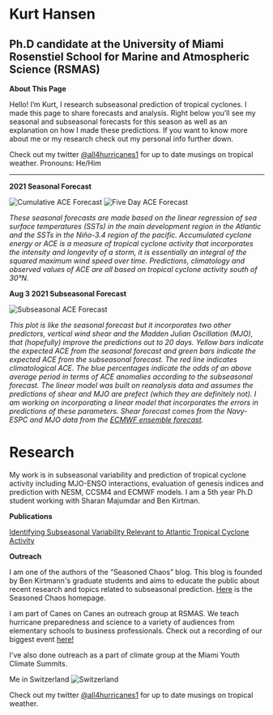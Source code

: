 # Kurt Hansen
## Ph.D candidate at the University of Miami Rosenstiel School for Marine and Atmospheric Science (RSMAS)


**About This Page**

Hello! I’m Kurt, I research subseasonal prediction of tropical cyclones. I made this page to share forecasts and analysis. Right below you’ll see my seasonal and subseasonal forecasts for this season as well as an explanation on how I made these predictions. If you want to know more about me or my research check out my personal info further down.

Check out my twitter [@all4hurricanes1](https://twitter.com/all4hurricanes1) for up to date musings on tropical weather.
Pronouns: He/Him

___

**2021 Seasonal Forecast**

![Cumulative ACE Forecast](https://user-images.githubusercontent.com/37673640/130290543-568ada79-8fba-4c2f-8d4c-dd1438204727.png)
![Five Day ACE Forecast](https://user-images.githubusercontent.com/37673640/130290678-0e1d429d-a874-4105-83b5-d3b0ac97c660.png)

*These seasonal forecasts are made based on the linear regression of sea surface temperatures (SSTs) in the main development region in the Atlantic and the SSTs in the Niño-3.4 region of the pacific. Accumulated cyclone energy or ACE is a measure of tropical cyclone activity that incorporates the intensity and longevity of a storm, it is essentially an integral of the squared maximum wind speed over time. Predictions, climatology and observed values of ACE are all based on tropical cyclone activity south of 30°N.*


**Aug 3 2021 Subseasonal Forecast**

![Subseasonal ACE Forecast](https://user-images.githubusercontent.com/37673640/130290770-010b6342-5aef-497e-bb1c-f0cd53659339.png)

*This plot is like the seasonal forecast but it incorporates two other predictors, vertical wind shear and the Madden Julian Oscillation (MJO), that (hopefully) improve the predictions out to 20 days. Yellow bars indicate the expected ACE from the seasonal forecast and green bars indicate the expected ACE from the subseasonal forecast. The red line indicates climatological ACE. The blue percentages indicate the odds of an above average period in terms of ACE anomalies according to the subseasonal forecast.
The linear model was built on reanalysis data and assumes the predictions of shear and MJO are prefect (which they are definitely not). I am working on incorporating a linear model that incorporates the errors in predictions of these parameters. Shear forecast comes from the Navy-ESPC and MJO data from the [ECMWF ensemble forecast](https://apps.ecmwf.int/webapps/opencharts/products/mofc_multi_mjo_family_index).*


# Research

My work is in subseasonal variability and prediction of tropical cyclone activity including MJO-ENSO interactions, evaluation of genesis indices and prediction with NESM, CCSM4 and ECMWF models. I am a 5th year Ph.D student working with Sharan Majumdar and Ben Kirtman.

**Publications**   

[Identifying Subseasonal Variability Relevant to Atlantic Tropical Cyclone Activity](https://journals.ametsoc.org/waf/article/doi/10.1175/WAF-D-19-0260.1/353803/Identifying-Subseasonal-Variability-Relevant-to)

**Outreach**

I am one of the authors of the “Seasoned Chaos” blog. This blog is founded by Ben Kirtmann's graduate students and aims to educate the public about recent research and topics related to subseasonal prediction. [Here](https://seasonedchaos.github.io/) is the Seasoned Chaos homepage. 

I am part of Canes on Canes an outreach group at RSMAS. We teach hurricane preparedness and science to a variety of audiences from elementary schools to business professionals. Check out a recording of our biggest event [here!](https://www.youtube.com/watch?v=5VKOYdmWM5I)

I've also done outreach as a part of climate group at the Miami Youth Climate Summits.

Me in Switzerland ![Switzerland](https://user-images.githubusercontent.com/37673640/87254653-02b4ff00-c452-11ea-94ed-96aa31f425dc.jpg)

Check out my twitter [@all4hurricanes1](https://twitter.com/all4hurricanes1) for up to date musings on tropical weather.







